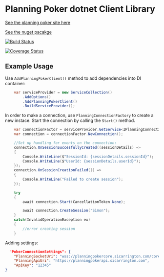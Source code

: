 # Planning Poker dotnet Client Library

[See the planning poker site here](https://scrumplanningpoker.azurewebsites.net)

[See the nuget pacakge](https://www.nuget.org/packages/PlanningPoker.Client)

[![Build Status](https://github.com/sicarrington/PlanningPokerClientDotNet/actions/workflows/buildTest.yml/badge.svg)](https://github.com/sicarrington/PlanningPokerClientDotNet/actions/workflows/buildTest.yml)

[![Coverage Status](https://coveralls.io/repos/github/sicarrington/PlanningPokerClientDotNet/badge.svg?branch=master)](https://coveralls.io/github/sicarrington/PlanningPokerClientDotNet?branch=master)

## Example Usage

Use ```AddPlanningPokerClient()``` method to add dependencies into DI container:

```csharp
    var serviceProvider = new ServiceCollection()
        .AddOptions()
        .AddPlanningPokerClient()
        .BuildServiceProvider();
```

In order to make a connection, use ```PlanningConnectionFactory``` to create a new instace. 
Start the connection by calling the ```Start()``` method.
```csharp
    var connectionFactor = serviceProvider.GetService<IPlanningConnectionFactory>();
    var connection = connectionFactor.NewConnection();

    //Set up handling for events on the connection:
    connection.OnSessionSuccesfullyCreated((sessionDetails) =>
    {
        Console.WriteLine($"SessionId: {sessionDetails.sessionId}");
        Console.WriteLine($"UserId: {sessionDetails.userId}");
    });
    connection.OnSessionCreationFailed(() =>
    {
        Console.WriteLine("Failed to create session");
    });

    try
    {
        await connection.Start(CancellationToken.None);

        await connection.CreateSession("Simon");
    }
    catch(InvalidOperationException ex)
    {
        //error creating session
    }
```

Adding settings:
```json
  "PokerConnectionSettings": {
    "PlanningSocketUri": "wss://planningpokercore.sicarrington.com/core/ws",
    "PlanningApiUri": "https://planningpokerapi.sicarrington.com",
    "ApiKey": "12345"
}
```